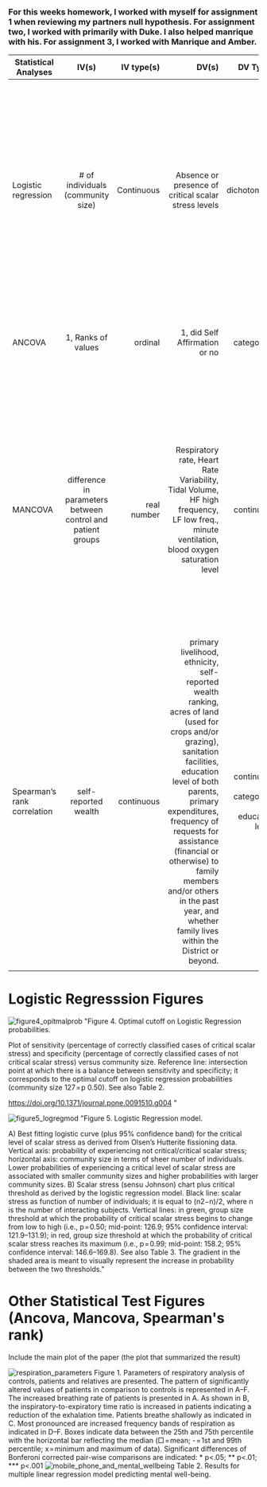 ### For this weeks homework, I worked with myself for assignment 1 when reviewing my partners null hypothesis. For assignment two, I worked with primarily with Duke. I also helped manrique with his. For assignment 3, I worked with Manrique and Amber. 

|  **Statistical Analyses**     | **IV(s)**         | **IV type(s)** | **DV(s)**       | **DV Types**  | **Control Var.** |**Q to be answered**|**H0**      | **alpha** |**Link to paper**|
| ------------- |:-------------:| ----------:|------------:|----------:|-------------:|---------------:|-------:|------:|------------:|
| Logistic regression |# of individuals (community size)| Continuous |Absence or presence of critical scalar stress levels|dichotomous| Hutterties of North America(control group|What is the relationship btw. community size + scalar stress levels in archaelogical communites when size can be estimated? Is there a theshhold of community size that there is a higher propability of a critical scalar stress levels?|test group(s) scalar stress level threshold <= control group scalar stress level threshold| 0.05|https://journals.plos.org/plosone/article?id=10.1371/journal.pone.0091510#s4 |
ANCOVA	| 1, Ranks of values | ordinal | 1, did Self Affirmation or no| categorical | 1, age | continuous (could also be categorical) | 	Do participants in self-affirmation rak  value significantly higher than control group | Ranks test groups <= Ranks control group | 0.05 | [Self-Affirmation Improves Problem-Solving under Stress](http://journals.plos.org/plosone/article?id=10.1371/journal.pone.0062593) |
MANCOVA  |difference in parameters between control and patient groups|real number|Respiratory rate, Heart Rate Variability, Tidal Volume, HF high frequency, LF low freq., minute ventilation, blood oxygen saturation level|continuous|sickness indicator|categorical|are there differences for respiratory parameters (breathing rate, rapid shallow breathing index, minute volume, ratio of inspiration and exhalation, RMMSDResp, LFResp, MFResp, HFResp, VHF1Resp, tidal volume, RMMSDTV, LFTV, HFTV) between all three groups?|$$H_0: parameter_{control} = parameter_{patient}$$|0.001|[The Phrenic Component of Acute Schizophrenia – A Name and Its Physiological Reality](https://journals.plos.org/plosone/article?id=10.1371/journal.pone.0033459)
Spearman’s rank correlation  |self-reported wealth|continuous|primary livelihood, ethnicity, self-reported wealth ranking, acres of land (used for crops and/or grazing), sanitation facilities, education level of both parents, primary expenditures, frequency of requests for assistance (financial or otherwise) to family members and/or others in the past year, and whether family lives within the District or beyond.|continuous and categorical (e.g. education level)|mobile phone ownership|indicator variable (categorical)|self-reported wealth was significantly, positively correlated with other indicators of wealth|$$H_0: \rho = 0 $$ | p \sim 0.013 | [Mobile Phones and Mental Well-Being: Initial Evidence Suggesting the Importance of Staying Connected to Family in Rural, Remote Communities in Uganda](https://journals.plos.org/plosone/article?id=10.1371/journal.pone.0169819)
||||||||


# Logistic Regresssion Figures

![figure4_opitmalprob](https://user-images.githubusercontent.com/41444592/47115682-51a61400-d22d-11e8-9a38-aa720bb3ce87.png)
"Figure 4. Optimal cutoff on Logistic Regression probabilities.

Plot of sensitivity (percentage of correctly classified cases of critical scalar stress) and specificity (percentage of correctly classified cases of not critical scalar stress) versus community size. Reference line: intersection point at which there is a balance between sensitivity and specificity; it corresponds to the optimal cutoff on logistic regression probabilities (community size 127 = p 0.50). See also Table 2.

https://doi.org/10.1371/journal.pone.0091510.g004 "

![figure5_logregmod](https://user-images.githubusercontent.com/41444592/47115685-536fd780-d22d-11e8-806b-07b66c1777a5.png)
"Figure 5. Logistic Regression model.

A) Best fitting logistic curve (plus 95% confidence band) for the critical level of scalar stress as derived from Olsen’s Hutterite fissioning data. Vertical axis: probability of experiencing not critical/critical scalar stress; horizontal axis: community size in terms of sheer number of individuals. Lower probabilities of experiencing a critical level of scalar stress are associated with smaller community sizes and higher probabilities with larger community sizes. B) Scalar stress (sensu Johnson) chart plus critical threshold as derived by the logistic regression model. Black line: scalar stress as function of number of individuals; it is equal to (n2−n)/2, where n is the number of interacting subjects. Vertical lines: in green, group size threshold at which the probability of critical scalar stress begins to change from low to high (i.e., p = 0.50; mid-point: 126.9; 95% confidence interval: 121.9–131.9); in red, group size threshold at which the probability of critical scalar stress reaches its maximum (i.e., p = 0.99; mid-point: 158.2; 95% confidence interval: 146.6–169.8). See also Table 3. The gradient in the shaded area is meant to visually represent the increase in probability between the two thresholds."


# Other Statistical Test Figures (Ancova, Mancova, Spearman's rank)
  
Include the main plot of the paper (the plot that summarized the result)

![respiration_parameters](https://user-images.githubusercontent.com/41444592/47116279-2d4b3700-d22f-11e8-9ab6-e1103919eb10.png)
Figure 1. Parameters of respiratory analysis of controls, patients and relatives are presented.
The pattern of significantly altered values of patients in comparison to controls is represented in A–F. The increased breathing rate of patients is presented in A. As shown in B, the inspiratory-to-expiratory time ratio is increased in patients indicating a reduction of the exhalation time. Patients breathe shallowly as indicated in C. Most pronounced are increased frequency bands of respiration as indicated in D–F. Boxes indicate data between the 25th and 75th percentile with the horizontal bar reflecting the median (□ = mean; - = 1st and 99th percentile; x = minimum and maximum of data). Significant differences of Bonferoni corrected pair-wise comparisons are indicated: * p<.05; ** p<.01; *** p<.001
![mobile_phone_and_mental_wellbeing](https://user-images.githubusercontent.com/41444592/47116281-2fad9100-d22f-11e8-8c1d-1ee8dc09a554.png)
Table 2. Results for multiple linear regression model predicting mental well-being.
